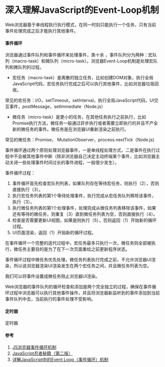 # 深入理解JavaScript的Event-Loop机制

Web浏览器基于单线程执行执行模式，在同一时刻只能执行一个任务，只有当前事件处理完成之后才能执行其他事件。

#### 事件循环

浏览器通过事件队列和事件循环来处理事件，类十余  ，事件队列分为两种：宏队列（macro-task）和微队列（micro-task）。浏览器Event-Loop机制是处理宏队列和微队列的过程。

+ 宏任务（macro-task）是离散的独立任务，比如创建DOM对象，执行全局JavaScript代码，宏任务执行完成之后可以执行其他事件，比如浏览器垃圾回收。

常见的宏任务：I/O，setTimeout，setInterval，执行全局JavaScript代码，UI交互事件，postMessage，setImmediate（Node.js）

+ 微任务（micro-task）是更小的任务，在其他任务执行之前执行，比如Promise执行方法，微任务一般通过异步执行或者需要立即执行的并且不产全新的微任务的事件。微任务是在浏览器UI重新渲染之前执行。

常见的微任务：Promise， MutationObserver，process.nextTick（Node.js)

事件循环通过两个原则处理浏览器事件，一是单线程处理方式，二是事件在执行过程中不会被其他事件中断（除非浏览器自己决定主动终端某个事件，比如浏览器主动关闭一些处理事件时间过长的事件进程，一般很少发生）。

事件循环过程：

1. 事件循环首先检查宏队列列表，如果队列存在等待宏任务，则执行（2），否则直接执行（3）。
2. 执行宏任务列表的第1个等待处理事件，执行完成从宏任务队列移除该事件，执行（3）。
3. 执行微任务列表的第1个处理事件，处理完成从微任务列表移除该事件，如果还有等待的微任务，则重复（3）直到微任务列表为空，否则直接执行（4）。
4. 检查是否需要更新UI视图，如果是则执行（5），否则返回（1）开始新的循环过程。
5. UI页面渲染，返回（1）开始新的循环过程。

在事件循环一个完整的迭代过程中，宏任务最多只执行一次，微任务则全部被执行，微任务主要目的是为了在下一次页面重绘之前更新程序状态。

事件循环过程中微任务优先处理，微任务列表执行完成之前，不允许浏览器UI渲染，所以说浏览器渲染UI渲染发生在两个宏任务之间，并且微任务列表为空。

我们可以将事件设置成微任务阻止浏览器UI渲染。

Web浏览器的事件队列的循环检查和添加是两个完全独立的过程，确保在事件循环过程中浏览器可以执行其他事件操作，并且将浏览器新监听到的事件添加到当前事件队列中去，当前执行的事件处理不受影响。

#### 定时器

定时器

#### 参考
1. [JS浏览器事件循环机制](https://www.cnblogs.com/yqx0605xi/p/9267827.html)
2. [JavaScript忍者秘籍（第二版）](https://book.douban.com/subject/30143702/)
3. [详解JavaScript中的Event Loop（事件循环）机制](https://www.cnblogs.com/cangqinglang/p/8967268.html)













